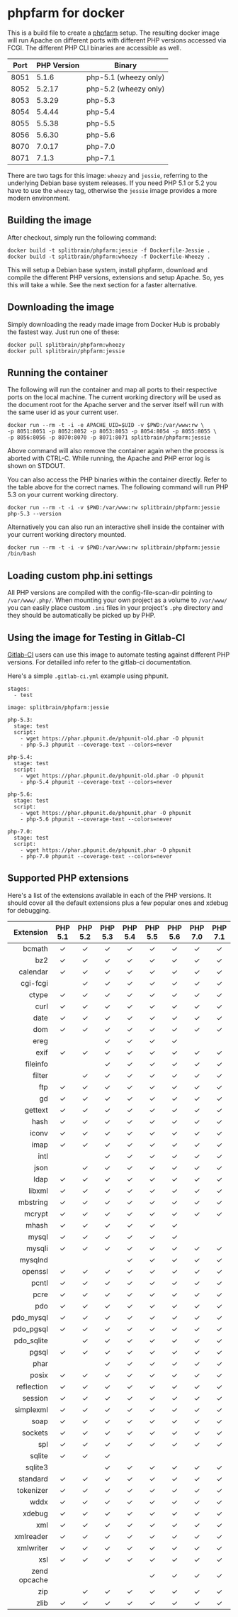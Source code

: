 phpfarm for docker
==================

This is a build file to create a [phpfarm](https://github.com/fpoirotte/phpfarm)
setup. The resulting docker image will run Apache on different ports with different
PHP versions accessed via FCGI. The different PHP CLI binaries are accessible as
well.

Port | PHP Version | Binary
-----|-------------|-----------------------
8051 | 5.1.6       | php-5.1 (wheezy only)
8052 | 5.2.17      | php-5.2 (wheezy only)
8053 | 5.3.29      | php-5.3
8054 | 5.4.44      | php-5.4
8055 | 5.5.38      | php-5.5
8056 | 5.6.30      | php-5.6
8070 | 7.0.17      | php-7.0
8071 | 7.1.3       | php-7.1

There are two tags for this image: ``wheezy`` and ``jessie``, referring to the
underlying Debian base system releases. If you need PHP 5.1 or 5.2 you have to
use the ``wheezy`` tag, otherwise the ``jessie`` image provides a more modern
environment.

Building the image
------------------

After checkout, simply run the following command:

    docker build -t splitbrain/phpfarm:jessie -f Dockerfile-Jessie .
    docker build -t splitbrain/phpfarm:wheezy -f Dockerfile-Wheezy .

This will setup a Debian base system, install phpfarm, download and compile the different
PHP versions, extensions and setup Apache. So, yes this will take a while. See the next
section for a faster alternative.

Downloading the image
-----------------

Simply downloading the ready made image from Docker Hub is probably the fastest
way. Just run one of these:

    docker pull splitbrain/phpfarm:wheezy
    docker pull splitbrain/phpfarm:jessie

Running the container
---------------------

The following will run the container and map all ports to their respective ports on the
local machine. The current working directory will be used as the document root for
the Apache server and the server itself will run with the same user id as your current
user.

    docker run --rm -t -i -e APACHE_UID=$UID -v $PWD:/var/www:rw \
    -p 8051:8051 -p 8052:8052 -p 8053:8053 -p 8054:8054 -p 8055:8055 \
    -p 8056:8056 -p 8070:8070 -p 8071:8071 splitbrain/phpfarm:jessie

Above command will also remove the container again when the process is aborted with
CTRL-C. While running, the Apache and PHP error log is shown on STDOUT.

You can also access the PHP binaries within the container directly. Refer to the table
above for the correct names. The following command will run PHP 5.3 on your current
working directory.

    docker run --rm -t -i -v $PWD:/var/www:rw splitbrain/phpfarm:jessie php-5.3 --version

Alternatively you can also run an interactive shell inside the container with
your current working directory mounted.

    docker run --rm -t -i -v $PWD:/var/www:rw splitbrain/phpfarm:jessie /bin/bash

Loading custom php.ini settings
-------------------------------

All PHP versions are compiled with the config-file-scan-dir pointing to
``/var/www/.php/``. When mounting your own project as a volume to
``/var/www/`` you can easily place custom ``.ini`` files in your project's ``.php``
directory and they should be automatically be picked up by PHP.

Using the image for Testing in Gitlab-CI
----------------------------------------

[Gitlab-CI](https://about.gitlab.com/gitlab-ci/) users can use this image to automate
testing against different PHP versions. For detailled info refer to the gitlab-ci
documentation.

Here's a simple ``.gitlab-ci.yml`` example using phpunit.

    stages:
      - test

    image: splitbrain/phpfarm:jessie

    php-5.3:
      stage: test
      script:
        - wget https://phar.phpunit.de/phpunit-old.phar -O phpunit
        - php-5.3 phpunit --coverage-text --colors=never

    php-5.4:
      stage: test
      script:
        - wget https://phar.phpunit.de/phpunit-old.phar -O phpunit
        - php-5.4 phpunit --coverage-text --colors=never

    php-5.6:
      stage: test
      script:
        - wget https://phar.phpunit.de/phpunit.phar -O phpunit
        - php-5.6 phpunit --coverage-text --colors=never

    php-7.0:
      stage: test
      script:
        - wget https://phar.phpunit.de/phpunit.phar -O phpunit
        - php-7.0 phpunit --coverage-text --colors=never

Supported PHP extensions
------------------------

Here's a list of the extensions available in each of the PHP versions. It should
cover all the default extensions plus a few popular ones and xdebug for debugging.

Extension    | PHP 5.1 | PHP 5.2 | PHP 5.3 | PHP 5.4 | PHP 5.5 | PHP 5.6 | PHP 7.0 | PHP 7.1
------------:|:-------:|:-------:|:-------:|:-------:|:-------:|:-------:|:-------:|:-------:
bcmath       |    ✓    |    ✓    |    ✓    |    ✓    |    ✓    |    ✓    |    ✓    |    ✓
bz2          |    ✓    |    ✓    |    ✓    |    ✓    |    ✓    |    ✓    |    ✓    |    ✓
calendar     |    ✓    |    ✓    |    ✓    |    ✓    |    ✓    |    ✓    |    ✓    |    ✓
cgi-fcgi     |         |    ✓    |    ✓    |    ✓    |    ✓    |    ✓    |    ✓    |    ✓
ctype        |    ✓    |    ✓    |    ✓    |    ✓    |    ✓    |    ✓    |    ✓    |    ✓
curl         |    ✓    |    ✓    |    ✓    |    ✓    |    ✓    |    ✓    |    ✓    |    ✓
date         |    ✓    |    ✓    |    ✓    |    ✓    |    ✓    |    ✓    |    ✓    |    ✓
dom          |    ✓    |    ✓    |    ✓    |    ✓    |    ✓    |    ✓    |    ✓    |    ✓
ereg         |         |         |    ✓    |    ✓    |    ✓    |    ✓    |         |
exif         |    ✓    |    ✓    |    ✓    |    ✓    |    ✓    |    ✓    |    ✓    |    ✓
fileinfo     |         |         |    ✓    |    ✓    |    ✓    |    ✓    |    ✓    |    ✓
filter       |         |    ✓    |    ✓    |    ✓    |    ✓    |    ✓    |    ✓    |    ✓
ftp          |    ✓    |    ✓    |    ✓    |    ✓    |    ✓    |    ✓    |    ✓    |    ✓
gd           |    ✓    |    ✓    |    ✓    |    ✓    |    ✓    |    ✓    |    ✓    |    ✓
gettext      |    ✓    |    ✓    |    ✓    |    ✓    |    ✓    |    ✓    |    ✓    |    ✓
hash         |    ✓    |    ✓    |    ✓    |    ✓    |    ✓    |    ✓    |    ✓    |    ✓
iconv        |    ✓    |    ✓    |    ✓    |    ✓    |    ✓    |    ✓    |    ✓    |    ✓
imap         |    ✓    |    ✓    |    ✓    |    ✓    |    ✓    |    ✓    |    ✓    |    ✓
intl         |         |         |    ✓    |    ✓    |    ✓    |    ✓    |    ✓    |    ✓
json         |         |    ✓    |    ✓    |    ✓    |    ✓    |    ✓    |    ✓    |    ✓
ldap         |    ✓    |    ✓    |    ✓    |    ✓    |    ✓    |    ✓    |    ✓    |    ✓
libxml       |    ✓    |    ✓    |    ✓    |    ✓    |    ✓    |    ✓    |    ✓    |    ✓
mbstring     |    ✓    |    ✓    |    ✓    |    ✓    |    ✓    |    ✓    |    ✓    |    ✓
mcrypt       |    ✓    |    ✓    |    ✓    |    ✓    |    ✓    |    ✓    |    ✓    |    ✓
mhash        |    ✓    |    ✓    |    ✓    |    ✓    |    ✓    |    ✓    |         |
mysql        |    ✓    |    ✓    |    ✓    |    ✓    |    ✓    |    ✓    |         |
mysqli       |    ✓    |    ✓    |    ✓    |    ✓    |    ✓    |    ✓    |    ✓    |    ✓
mysqlnd      |         |         |         |    ✓    |    ✓    |    ✓    |    ✓    |    ✓
openssl      |    ✓    |    ✓    |    ✓    |    ✓    |    ✓    |    ✓    |    ✓    |    ✓
pcntl        |    ✓    |    ✓    |    ✓    |    ✓    |    ✓    |    ✓    |    ✓    |    ✓
pcre         |    ✓    |    ✓    |    ✓    |    ✓    |    ✓    |    ✓    |    ✓    |    ✓
pdo          |    ✓    |    ✓    |    ✓    |    ✓    |    ✓    |    ✓    |    ✓    |    ✓
pdo_mysql    |    ✓    |    ✓    |    ✓    |    ✓    |    ✓    |    ✓    |    ✓    |    ✓
pdo_pgsql    |    ✓    |    ✓    |    ✓    |    ✓    |    ✓    |    ✓    |    ✓    |    ✓
pdo_sqlite   |         |    ✓    |    ✓    |    ✓    |    ✓    |    ✓    |    ✓    |    ✓
pgsql        |    ✓    |    ✓    |    ✓    |    ✓    |    ✓    |    ✓    |    ✓    |    ✓
phar         |         |         |    ✓    |    ✓    |    ✓    |    ✓    |    ✓    |    ✓
posix        |    ✓    |    ✓    |    ✓    |    ✓    |    ✓    |    ✓    |    ✓    |    ✓
reflection   |    ✓    |    ✓    |    ✓    |    ✓    |    ✓    |    ✓    |    ✓    |    ✓
session      |    ✓    |    ✓    |    ✓    |    ✓    |    ✓    |    ✓    |    ✓    |    ✓
simplexml    |    ✓    |    ✓    |    ✓    |    ✓    |    ✓    |    ✓    |    ✓    |    ✓
soap         |    ✓    |    ✓    |    ✓    |    ✓    |    ✓    |    ✓    |    ✓    |    ✓
sockets      |    ✓    |    ✓    |    ✓    |    ✓    |    ✓    |    ✓    |    ✓    |    ✓
spl          |    ✓    |    ✓    |    ✓    |    ✓    |    ✓    |    ✓    |    ✓    |    ✓
sqlite       |    ✓    |    ✓    |    ✓    |         |         |         |         |
sqlite3      |         |         |    ✓    |    ✓    |    ✓    |    ✓    |    ✓    |    ✓
standard     |    ✓    |    ✓    |    ✓    |    ✓    |    ✓    |    ✓    |    ✓    |    ✓
tokenizer    |    ✓    |    ✓    |    ✓    |    ✓    |    ✓    |    ✓    |    ✓    |    ✓
wddx         |    ✓    |    ✓    |    ✓    |    ✓    |    ✓    |    ✓    |    ✓    |    ✓
xdebug       |    ✓    |    ✓    |    ✓    |    ✓    |    ✓    |    ✓    |    ✓    |    ✓
xml          |    ✓    |    ✓    |    ✓    |    ✓    |    ✓    |    ✓    |    ✓    |    ✓
xmlreader    |    ✓    |    ✓    |    ✓    |    ✓    |    ✓    |    ✓    |    ✓    |    ✓
xmlwriter    |    ✓    |    ✓    |    ✓    |    ✓    |    ✓    |    ✓    |    ✓    |    ✓
xsl          |    ✓    |    ✓    |    ✓    |    ✓    |    ✓    |    ✓    |    ✓    |    ✓
zend opcache |         |         |         |         |    ✓    |    ✓    |    ✓    |    ✓
zip          |         |    ✓    |    ✓    |    ✓    |    ✓    |    ✓    |    ✓    |    ✓
zlib         |    ✓    |    ✓    |    ✓    |    ✓    |    ✓    |    ✓    |    ✓    |    ✓

